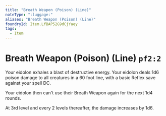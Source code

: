 ```yaml
---
title: "Breath Weapon (Poison) (Line)"
noteType: ":luggage:"
aliases: "Breath Weapon (Poison) (Line)"
foundryId: Item.LfBAP52G9dCjYaey
tags:
  - Item
---
```


# Breath Weapon (Poison) (Line) `pf2:2`

Your eidolon exhales a blast of destructive energy. Your eidolon deals 1d6 poison damage to all creatures in a 60 foot line, with a basic Reflex save against your spell DC.

Your eidolon then can't use their Breath Weapon again for the next 1d4 rounds.

At 3rd level and every 2 levels thereafter, the damage increases by 1d6. 

